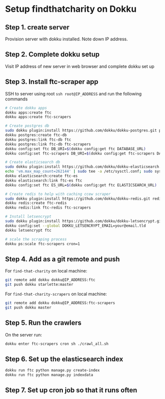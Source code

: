# Setup findthatcharity on Dokku

## Step 1. create server

Provision server with dokku installed. Note down IP address.

## Step 2. Complete dokku setup

Visit IP address of new server in web browser and complete dokku set up

## Step 3. Install ftc-scraper app

SSH to server using root `ssh root@IP_ADDRESS` and run the following commands

```bash
# Create dokku apps
dokku apps:create ftc
dokku apps:create ftc-scrapers

# Create postgres db
sudo dokku plugin:install https://github.com/dokku/dokku-postgres.git postgres
dokku postgres:create ftc-db
dokku postgres:link ftc-db ftc
dokku postgres:link ftc-db ftc-scrapers
dokku config:set ftc DB_URI=$(dokku config:get ftc DATABASE_URL)
dokku config:set ftc-scrapers DB_URI=$(dokku config:get ftc-scrapers DATABASE_URL)

# Create elasticsearch db
sudo dokku plugin:install https://github.com/dokku/dokku-elasticsearch.git elasticsearch
echo 'vm.max_map_count=262144' | sudo tee -a /etc/sysctl.conf; sudo sysctl -p
dokku elasticsearch:create ftc-es
dokku elasticsearch:link ftc-es ftc
dokku config:set ftc ES_URL=$(dokku config:get ftc ELASTICSEARCH_URL)

# Create redis to help with caching ccew scraper
sudo dokku plugin:install https://github.com/dokku/dokku-redis.git redis
dokku redis:create ftc-redis
dokku redis:link ftc-redis ftc-scrapers

# Install letsencrypt
sudo dokku plugin:install https://github.com/dokku/dokku-letsencrypt.git
dokku config:set --global DOKKU_LETSENCRYPT_EMAIL=your@email.tld
dokku letsencrypt ftc

# scale the scraping process
dokku ps:scale ftc-scrapers cron=1
```

## Step 4. Add as a git remote and push

For `find-that-charity` on local machine:

```bash
git remote add dokku dokku@IP_ADDRESS:ftc
git push dokku starlette:master
```

For `find-that-charity-scrapers` on local machine:

```bash
git remote add dokku dokku@IP_ADDRESS:ftc-scrapers
git push dokku master
```

## Step 5. Run the crawlers

On the server run:

```bash
dokku enter ftc-scrapers cron sh ./crawl_all.sh
```

## Step 6. Set up the elasticsearch index

```bash
dokku run ftc python manage.py create-index
dokku run ftc python manage.py indexdata
```

## Step 7. Set up cron job so that it runs often

